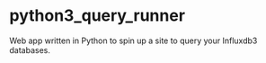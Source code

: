 # python3_query_runner
Web app written in Python to spin up a site to query your Influxdb3 databases.

